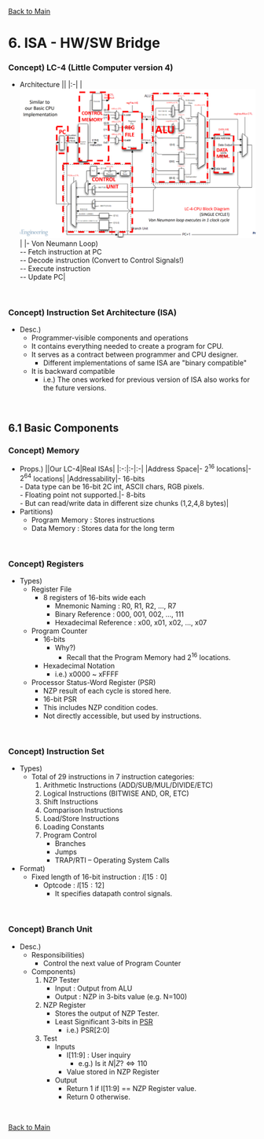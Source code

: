 [Back to Main](../main.md)

# 6. ISA - HW/SW Bridge
### Concept) LC-4 (Little Computer version 4)
- Architecture
  ||
  |:-|
  |<img src="../images/m06/001.png">|
  |- Von Neumann Loop) <br> -- Fetch instruction at PC <br> -- Decode instruction (Convert to Control Signals!) <br> -- Execute instruction <br> -- Update PC|

<br>

### Concept) Instruction Set Architecture (ISA)
- Desc.)
  - Programmer-visible components and operations
  - It contains everything needed to create a program for CPU.
  - It serves as a contract between programmer and CPU designer.
    - Different implementations of same ISA are "binary compatible"
  - It is backward compatible
    - i.e.) The ones worked for previous version of ISA also works for the future versions.

<br>

## 6.1 Basic Components
### Concept) Memory
- Props.)
  ||Our LC-4|Real ISAs|
  |:-:|:-|:-|
  |Address Space|- $`2^{16}`$ locations|- $`2^{64}`$ locations|
  |Addressability|- $`16`$-bits <br> - Data type can be 16-bit 2C int, ASCII chars, RGB pixels. <br> - Floating point not supported.|- $`8`$-bits <br> - But can read/write data in different size chunks (1,2,4,8 bytes)|
- Partitions)
  - Program Memory : Stores instructions
  - Data Memory : Stores data for the long term

<br>

### Concept) Registers
- Types)
  - Register File
    - 8 registers of 16-bits wide each
      - Mnemonic Naming : R0, R1, R2, ..., R7
      - Binary Reference : 000, 001, 002, ..., 111
      - Hexadecimal Reference : x00, x01, x02, ..., x07
  - Program Counter
    - 16-bits
      - Why?) 
        - Recall that the Program Memory had $`2^{16}`$ locations.
    - Hexadecimal Notation
      - i.e.) x0000 ~ xFFFF
  - Processor Status-Word Register (PSR)
    - NZP result of each cycle is stored here.
    - 16-bit PSR
    - This includes NZP condition codes.
    - Not directly accessible, but used by instructions.

<br>

### Concept) Instruction Set
- Types)
  - Total of 29 instructions in 7 instruction categories:
    1. Arithmetic Instructions (ADD/SUB/MUL/DIVIDE/ETC)
    2. Logical Instructions (BITWISE AND, OR, ETC)
    3. Shift Instructions
    4. Comparison Instructions
    5. Load/Store Instructions
    6. Loading Constants
    7. Program Control
       - Branches
       - Jumps
       - TRAP/RTI – Operating System Calls
- Format)
  - Fixed length of 16-bit instruction : $`I[15:0]`$
    - Optcode : $`I[15:12]`$
      - It specifies datapath control signals.

<br>

### Concept) Branch Unit
- Desc.)
  - Responsibilities)
    - Control the next value of Program Counter
  - Components)
    1. NZP Tester
       - Input : Output from ALU
       - Output : NZP in 3-bits value (e.g. N=100)
    2. NZP Register
       - Stores the output of NZP Tester.
       - Least Significant 3-bits in [PSR](#concept-registers)
         - i.e.) PSR[2:0]
    3. Test
       - Inputs
         - I[11:9] : User inquiry
           - e.g.) $`\text{Is it } N\vert Z?\Leftrightarrow 110`$
         - Value stored in NZP Register
       - Output
         - Return 1 if I[11:9] == NZP Register value.
         - Return 0 otherwise.


<br>

[Back to Main](../main.md)